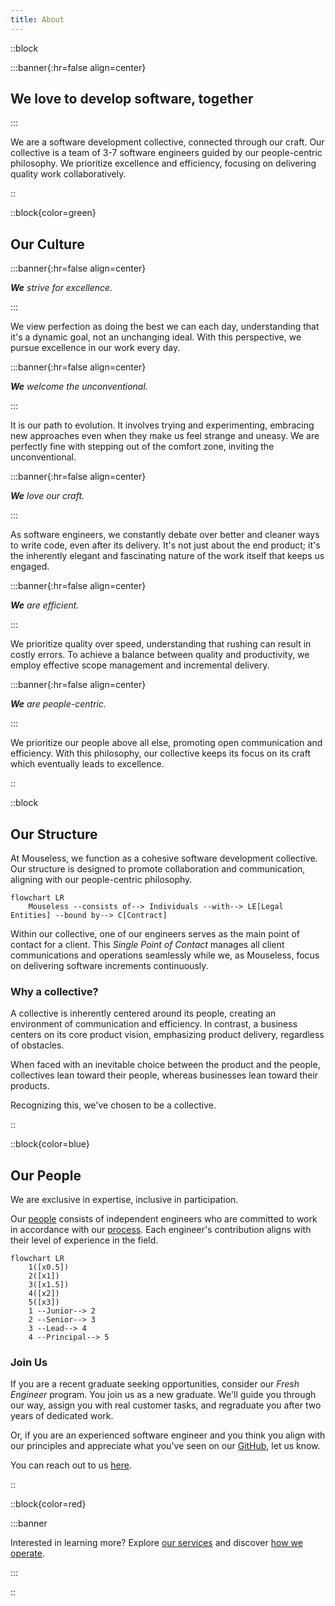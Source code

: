 ```yaml
---
title: About
---
```


::block

:::banner{:hr=false align=center}

## **We** love to develop software, together

:::

We are a software development collective, connected through our craft. Our
collective is a team of 3-7 software engineers guided by our people-centric
philosophy. We prioritize excellence and efficiency, focusing on delivering
quality work collaboratively.

::

::block{color=green}

## Our Culture

:::banner{:hr=false align=center}

_**We** strive for excellence._

:::

We view perfection as doing the best we can each day, understanding that it's a
dynamic goal, not an unchanging ideal. With this perspective, we pursue
excellence in our work every day.

:::banner{:hr=false align=center}

_**We** welcome the unconventional._

:::

It is our path to evolution. It involves trying and experimenting, embracing new
approaches even when they make us feel strange and uneasy. We are perfectly fine
with stepping out of the comfort zone, inviting the unconventional.

:::banner{:hr=false align=center}

_**We** love our craft._

:::

As software engineers, we constantly debate over better and cleaner ways to
write code, even after its delivery. It's not just about the end product; it's
the inherently elegant and fascinating nature of the work itself that keeps us
engaged.

:::banner{:hr=false align=center}

_**We** are efficient._

:::

We prioritize quality over speed, understanding that rushing can result in
costly errors. To achieve a balance between quality and productivity, we employ
effective scope management and incremental delivery.

:::banner{:hr=false align=center}

_**We** are people-centric._

:::

We prioritize our people above all else, promoting open communication and
efficiency. With this philosophy, our collective keeps its focus on its craft
which eventually leads to excellence.

::

::block

## Our Structure

At Mouseless, we function as a cohesive software development collective. Our
structure is designed to promote collaboration and communication, aligning with
our people-centric philosophy.

```mermaid
flowchart LR
    Mouseless --consists of--> Individuals --with--> LE[Legal Entities] --bound by--> C[Contract]
```

Within our collective, one of our engineers serves as the main point of contact
for a client. This _Single Point of Contact_ manages all client communications
and operations seamlessly while we, as Mouseless, focus on delivering software
increments continuously.

### Why a collective?

A collective is inherently centered around its people, creating an environment
of communication and efficiency. In contrast, a business centers on its core
product vision, emphasizing product delivery, regardless of obstacles.

When faced with an inevitable choice between the product and the people,
collectives lean toward their people, whereas businesses lean toward their
products.

Recognizing this, we've chosen to be a collective.

::

::block{color=blue}

## Our People

We are exclusive in expertise, inclusive in participation.

Our [people][github-people] consists of independent engineers who are committed
to work in accordance with our [process](./process.md). Each engineer's
contribution aligns with their level of experience in the field.

```mermaid
flowchart LR
    1([x0.5])
    2([x1])
    3([x1.5])
    4([x2])
    5([x3])
    1 --Junior--> 2
    2 --Senior--> 3
    3 --Lead--> 4
    4 --Principal--> 5
```

### Join Us

If you are a recent graduate seeking opportunities, consider our _Fresh
Engineer_ program. You join us as a new graduate. We'll guide you through our
way, assign you with real customer tasks, and regraduate you after two years of
dedicated work.

Or, if you are an experienced software engineer and you think you align with our
principles and appreciate what you've seen on our [GitHub][github], let us know.

You can reach out to us [here][mail].

::

::block{color=red}

:::banner

Interested in learning more? Explore [our services](./services.md) and discover
[how we operate](./process.md).

:::

::

[github-people]: https://github.com/orgs/mouseless/people
[github]: https://github.com/mouseless
[mail]: mailto:connect@mouseless.codes
